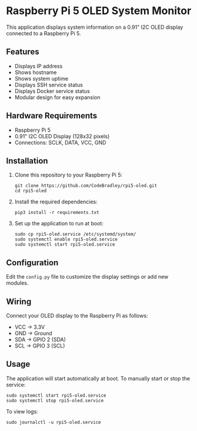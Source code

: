 # Raspberry Pi 5 OLED System Monitor

This application displays system information on a 0.91" I2C OLED display connected to a Raspberry Pi 5.

## Features

- Displays IP address
- Shows hostname
- Shows system uptime
- Displays SSH service status
- Displays Docker service status
- Modular design for easy expansion

## Hardware Requirements

- Raspberry Pi 5
- 0.91" I2C OLED Display (128x32 pixels)
- Connections: SCLK, DATA, VCC, GND

## Installation

1. Clone this repository to your Raspberry Pi 5:
   ```
   git clone https://github.com/CodeBradley/rpi5-oled.git
   cd rpi5-oled
   ```

2. Install the required dependencies:
   ```
   pip3 install -r requirements.txt
   ```

3. Set up the application to run at boot:
   ```
   sudo cp rpi5-oled.service /etc/systemd/system/
   sudo systemctl enable rpi5-oled.service
   sudo systemctl start rpi5-oled.service
   ```

## Configuration

Edit the `config.py` file to customize the display settings or add new modules.

## Wiring

Connect your OLED display to the Raspberry Pi as follows:

- VCC → 3.3V
- GND → Ground
- SDA → GPIO 2 (SDA)
- SCL → GPIO 3 (SCL)

## Usage

The application will start automatically at boot. To manually start or stop the service:

```
sudo systemctl start rpi5-oled.service
sudo systemctl stop rpi5-oled.service
```

To view logs:

```
sudo journalctl -u rpi5-oled.service
```

